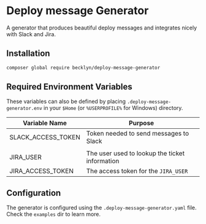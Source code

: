 Deploy message Generator
========================

A generator that produces beautiful deploy messages and integrates nicely with Slack and Jira.


Installation
------------

```bash
composer global require becklyn/deploy-message-generator
```


Required Environment Variables
------------------------------

These variables can also be defined by placing `.deploy-message-generator.env` in your `$Home` (or `%USERPROFILE%` for Windows) directory.

| Variable Name            | Purpose |
| ------------------------ | ------------------------------------------------------------------------------------------------------------------------ |
| SLACK_ACCESS_TOKEN       | Token needed to send messages to Slack                                                                                   |
|                          |                                                                                                                          |
| JIRA_USER                | The user used to lookup the ticket information                                                                           |
| JIRA_ACCESS_TOKEN        | The access token for the `JIRA_USER`                                                                                     | 



Configuration
-------------

The generator is configured using the `.deploy-message-generator.yaml` file. Check the `examples` dir to learn more.
